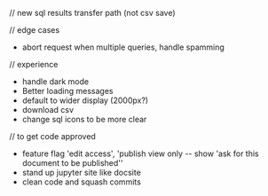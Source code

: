 

// new sql results transfer path (not csv save)


// edge cases
- abort request when multiple queries, handle spamming

// experience
- handle dark mode
- Better loading messages
- default to wider display (2000px?)
- download csv
- change sql icons to be more clear


// to get code approved
- feature flag 'edit access', 'publish view only -- show 'ask for this document to be published''
- stand up jupyter site like docsite
- clean code and squash commits